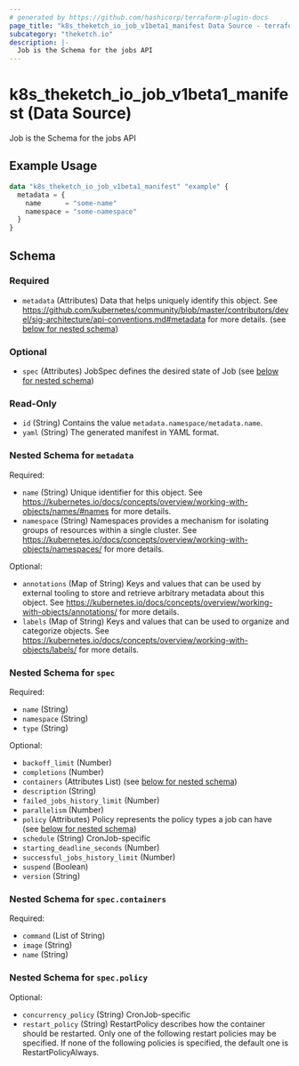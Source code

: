 ```yaml
---
# generated by https://github.com/hashicorp/terraform-plugin-docs
page_title: "k8s_theketch_io_job_v1beta1_manifest Data Source - terraform-provider-k8s"
subcategory: "theketch.io"
description: |-
  Job is the Schema for the jobs API
---
```


# k8s_theketch_io_job_v1beta1_manifest (Data Source)

Job is the Schema for the jobs API

## Example Usage

```terraform
data "k8s_theketch_io_job_v1beta1_manifest" "example" {
  metadata = {
    name      = "some-name"
    namespace = "some-namespace"
  }
}
```

<!-- schema generated by tfplugindocs -->
## Schema

### Required

- `metadata` (Attributes) Data that helps uniquely identify this object. See https://github.com/kubernetes/community/blob/master/contributors/devel/sig-architecture/api-conventions.md#metadata for more details. (see [below for nested schema](#nestedatt--metadata))

### Optional

- `spec` (Attributes) JobSpec defines the desired state of Job (see [below for nested schema](#nestedatt--spec))

### Read-Only

- `id` (String) Contains the value `metadata.namespace/metadata.name`.
- `yaml` (String) The generated manifest in YAML format.

<a id="nestedatt--metadata"></a>
### Nested Schema for `metadata`

Required:

- `name` (String) Unique identifier for this object. See https://kubernetes.io/docs/concepts/overview/working-with-objects/names/#names for more details.
- `namespace` (String) Namespaces provides a mechanism for isolating groups of resources within a single cluster. See https://kubernetes.io/docs/concepts/overview/working-with-objects/namespaces/ for more details.

Optional:

- `annotations` (Map of String) Keys and values that can be used by external tooling to store and retrieve arbitrary metadata about this object. See https://kubernetes.io/docs/concepts/overview/working-with-objects/annotations/ for more details.
- `labels` (Map of String) Keys and values that can be used to organize and categorize objects. See https://kubernetes.io/docs/concepts/overview/working-with-objects/labels/ for more details.


<a id="nestedatt--spec"></a>
### Nested Schema for `spec`

Required:

- `name` (String)
- `namespace` (String)
- `type` (String)

Optional:

- `backoff_limit` (Number)
- `completions` (Number)
- `containers` (Attributes List) (see [below for nested schema](#nestedatt--spec--containers))
- `description` (String)
- `failed_jobs_history_limit` (Number)
- `parallelism` (Number)
- `policy` (Attributes) Policy represents the policy types a job can have (see [below for nested schema](#nestedatt--spec--policy))
- `schedule` (String) CronJob-specific
- `starting_deadline_seconds` (Number)
- `successful_jobs_history_limit` (Number)
- `suspend` (Boolean)
- `version` (String)

<a id="nestedatt--spec--containers"></a>
### Nested Schema for `spec.containers`

Required:

- `command` (List of String)
- `image` (String)
- `name` (String)


<a id="nestedatt--spec--policy"></a>
### Nested Schema for `spec.policy`

Optional:

- `concurrency_policy` (String) CronJob-specific
- `restart_policy` (String) RestartPolicy describes how the container should be restarted. Only one of the following restart policies may be specified. If none of the following policies is specified, the default one is RestartPolicyAlways.
